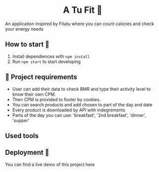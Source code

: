 <h1 align="center"> A Tu Fit 🍎
</h1>

An application inspired by Fitatu where you can count calories and check your energy needs

## How to start 🚀

1. Install dependiences with `npm install`
2. Run `npm start` to start developing

## 📝 Project requirements 

- User can add their data to check BMR and type their activity level to know their own CPM.
- Then CPM is provided to footer by cookies.
- You can search products and add chosen to part of the day and date
- Every product is downloaded by API with indegrements
- Parts of the day you can use: 'breakfast', '2nd breakfast', 'dinner', 'supper'

## Used tools
  
## Deployment 🚀

You can find a live demo of this project here

